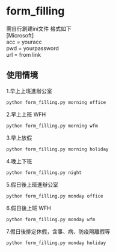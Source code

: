 # form_filling
需自行創建ini文件 
格式如下   
[Microsoft]   
acc = youracc   
pwd = yourpassword   
url = from link   
## 使用情境  
1.早上上班進辦公室  
```
python form_filling.py morning office
```

2.早上上班 WFH  
```
python form_filling.py morning wfm
```

3.早上放假
```
python form_filling.py morning holiday
```

4.晚上下班 
```
python form_filling.py night 
```

5.假日後上班進辦公室
```
python form_filling.py monday office 
```

6.假日後上班 WFH
```
python form_filling.py monday wfm 
```

7.假日後排定休假，含事、病、防疫隔離假等
```
python form_filling.py monday holiday 
```
